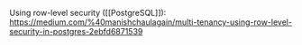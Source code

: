 
Using row-level security ([[PostgreSQL]]): https://medium.com/%40manishchaulagain/multi-tenancy-using-row-level-security-in-postgres-2ebfd6871539
